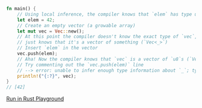 ```rust
fn main() {
    // Using local inference, the compiler knows that `elem` has type u64 (machine-dependent)
    let elem = 42;
    // Create an empty vector (a growable array)
    let mut vec = Vec::new();
    // At this point the compiler doesn't know the exact type of `vec`, it
    // just knows that it's a vector of something (`Vec<_>`)
    // Insert `elem` in the vector
    vec.push(elem);
    // Aha! Now the compiler knows that `vec` is a vector of `u8`s (`Vec<u8>`)
    // Try commenting out the `vec.push(elem)` line
    // --> error: unable to infer enough type information about `_`; type annotations required [E0282]
    println!("{:?}", vec);
}
// [42]
```
[Run in Rust Playground](https://play.rust-lang.org/?version=stable&mode=debug&edition=2021&gist=63ba5b068411e6b60c329de9df7adb46&version=stable)

